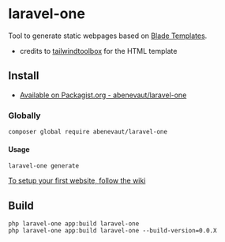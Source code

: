 # laravel-one

Tool to generate static webpages based on [Blade Templates](https://laravel.com/docs/9.x/blade).

- credits to [tailwindtoolbox](https://github.com/tailwindtoolbox/Minimal-Blog) for the HTML template

## Install

- [Available on Packagist.org - abenevaut/laravel-one](https://packagist.org/packages/abenevaut/laravel-one)

### Globally
```shell
composer global require abenevaut/laravel-one
```

#### Usage
```shell
laravel-one generate
```

[To setup your first website, follow the wiki](https://github.com/abenevaut/laravel-one/wiki)

## Build
```shell
php laravel-one app:build laravel-one
php laravel-one app:build laravel-one --build-version=0.0.X
```
